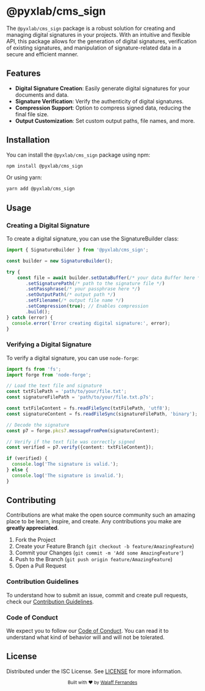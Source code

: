 # @pyxlab/cms_sign

The `@pyxlab/cms_sign` package is a robust solution for creating and managing digital signatures in your projects. With an intuitive and flexible API, this package allows for the generation of digital signatures, verification of existing signatures, and manipulation of signature-related data in a secure and efficient manner.

## Features

- **Digital Signature Creation**: Easily generate digital signatures for your documents and data.
- **Signature Verification**: Verify the authenticity of digital signatures.
- **Compression Support**: Option to compress signed data, reducing the final file size.
- **Output Customization**: Set custom output paths, file names, and more.

## Installation

You can install the `@pyxlab/cms_sign` package using npm:

```sh
npm install @pyxlab/cms_sign
```

Or using yarn:

```sh
yarn add @pyxlab/cms_sign
```
## Usage

### Creating a Digital Signature

To create a digital signature, you can use the SignatureBuilder class:

```ts
import { SignatureBuilder } from '@pyxlab/cms_sign';

const builder = new SignatureBuilder();

try {
    const file = await builder.setDataBuffer(/* your data Buffer here */)
       .setSignaturePath(/* path to the signature file */)
       .setPassphrase(/* your passphrase here */)
       .setOutputPath(/* output path */)
       .setFilename(/* output file name */)
       .setCompression(true); // Enables compression
       .build();
} catch (error) {
  console.error('Error creating digital signature:', error);
}
```

### Verifying a Digital Signature

To verify a digital signature, you can use `node-forge`:

```ts
import fs from 'fs';
import forge from 'node-forge';

// Load the text file and signature
const txtFilePath = 'path/to/your/file.txt';
const signatureFilePath = 'path/to/your/file.txt.p7s';

const txtFileContent = fs.readFileSync(txtFilePath, 'utf8');
const signatureContent = fs.readFileSync(signatureFilePath, 'binary');

// Decode the signature
const p7 = forge.pkcs7.messageFromPem(signatureContent);

// Verify if the text file was correctly signed
const verified = p7.verify({content: txtFileContent});

if (verified) {
  console.log('The signature is valid.');
} else {
  console.log('The signature is invalid.');
}
```

## Contributing

Contributions are what make the open source community such an amazing place to be learn, inspire, and create. Any contributions you make are **greatly appreciated**.

1. Fork the Project
2. Create your Feature Branch (`git checkout -b feature/AmazingFeature`)
3. Commit your Changes (`git commit -m 'Add some AmazingFeature'`)
4. Push to the Branch (`git push origin feature/AmazingFeature`)
5. Open a Pull Request

### Contribution Guidelines

To understand how to submit an issue, commit and create pull requests, check our [Contribution Guidelines](/.github/CONTRIBUTING.md).

### Code of Conduct

We expect you to follow our [Code of Conduct](/.github/CODE_OF_CONDUCT.md). You can read it to understand what kind of behavior will and will not be tolerated.

## License

Distributed under the ISC License. See [LICENSE](/LICENSE) for more information.

<div align="center">
  <sub>Built with ❤︎ by <a href="https://github.com/lncitador">Walaff Fernandes</a>
</div>